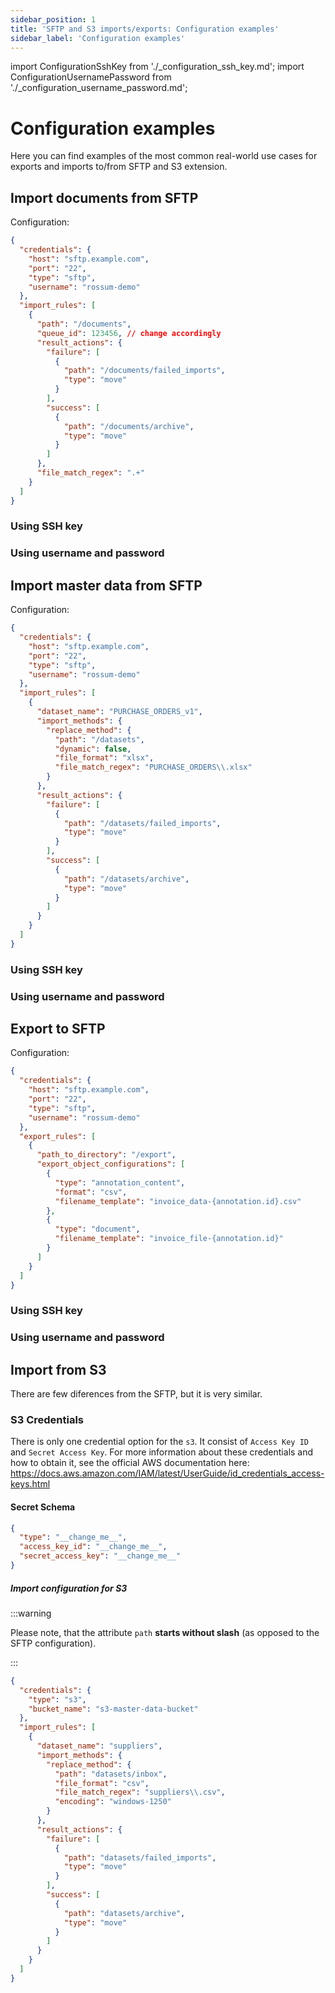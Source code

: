 ```yaml
---
sidebar_position: 1
title: 'SFTP and S3 imports/exports: Configuration examples'
sidebar_label: 'Configuration examples'
---
```


import ConfigurationSshKey from './\_configuration_ssh_key.md';
import ConfigurationUsernamePassword from './\_configuration_username_password.md';

# Configuration examples

Here you can find examples of the most common real-world use cases for exports and imports to/from SFTP and S3 extension.

## Import documents from SFTP

Configuration:

```json
{
  "credentials": {
    "host": "sftp.example.com",
    "port": "22",
    "type": "sftp",
    "username": "rossum-demo"
  },
  "import_rules": [
    {
      "path": "/documents",
      "queue_id": 123456, // change accordingly
      "result_actions": {
        "failure": [
          {
            "path": "/documents/failed_imports",
            "type": "move"
          }
        ],
        "success": [
          {
            "path": "/documents/archive",
            "type": "move"
          }
        ]
      },
      "file_match_regex": ".+"
    }
  ]
}
```

### Using SSH key

<ConfigurationSshKey />

### Using username and password

<ConfigurationUsernamePassword />

## Import master data from SFTP

Configuration:

```json
{
  "credentials": {
    "host": "sftp.example.com",
    "port": "22",
    "type": "sftp",
    "username": "rossum-demo"
  },
  "import_rules": [
    {
      "dataset_name": "PURCHASE_ORDERS_v1",
      "import_methods": {
        "replace_method": {
          "path": "/datasets",
          "dynamic": false,
          "file_format": "xlsx",
          "file_match_regex": "PURCHASE_ORDERS\\.xlsx"
        }
      },
      "result_actions": {
        "failure": [
          {
            "path": "/datasets/failed_imports",
            "type": "move"
          }
        ],
        "success": [
          {
            "path": "/datasets/archive",
            "type": "move"
          }
        ]
      }
    }
  ]
}
```

### Using SSH key

<ConfigurationSshKey />

### Using username and password

<ConfigurationUsernamePassword />

## Export to SFTP

Configuration:

```json
{
  "credentials": {
    "host": "sftp.example.com",
    "port": "22",
    "type": "sftp",
    "username": "rossum-demo"
  },
  "export_rules": [
    {
      "path_to_directory": "/export",
      "export_object_configurations": [
        {
          "type": "annotation_content",
          "format": "csv",
          "filename_template": "invoice_data-{annotation.id}.csv"
        },
        {
          "type": "document",
          "filename_template": "invoice_file-{annotation.id}"
        }
      ]
    }
  ]
}
```

### Using SSH key

<ConfigurationSshKey />

### Using username and password

<ConfigurationUsernamePassword />

## Import from S3

There are few diferences from the SFTP, but it is very similar.

### S3 Credentials

There is only one credential option for the `s3`. It consist of `Access Key ID` and `Secret Access Key`. For more information about these credentials and how to obtain it, see the official AWS documentation here: https://docs.aws.amazon.com/IAM/latest/UserGuide/id_credentials_access-keys.html

#### Secret Schema

```json
{
  "type": "__change_me__",
  "access_key_id": "__change_me__",
  "secret_access_key": "__change_me__"
}
```

##### Import configuration for S3

:::warning

Please note, that the attribute `path` **starts without slash** (as opposed to the SFTP configuration).

:::

```json
{
  "credentials": {
    "type": "s3",
    "bucket_name": "s3-master-data-bucket"
  },
  "import_rules": [
    {
      "dataset_name": "suppliers",
      "import_methods": {
        "replace_method": {
          "path": "datasets/inbox",
          "file_format": "csv",
          "file_match_regex": "suppliers\\.csv",
          "encoding": "windows-1250"
        }
      },
      "result_actions": {
        "failure": [
          {
            "path": "datasets/failed_imports",
            "type": "move"
          }
        ],
        "success": [
          {
            "path": "datasets/archive",
            "type": "move"
          }
        ]
      }
    }
  ]
}
```
